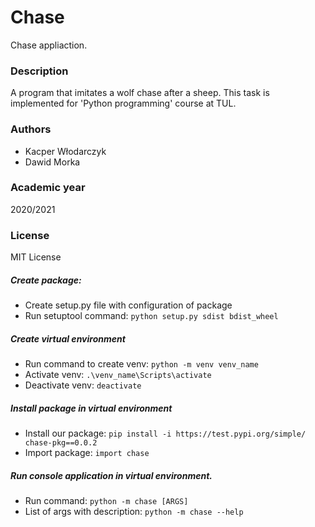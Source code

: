 # Chase

Chase appliaction.

### Description

A program that imitates a wolf chase after a sheep.
This task is implemented for 'Python programming' course at TUL.

### Authors
- Kacper Włodarczyk
- Dawid Morka

### Academic year

2020/2021

### License

MIT License

##### Create package:

- Create setup.py file with configuration of package
- Run setuptool command: 
```python setup.py sdist bdist_wheel```

##### Create virtual environment

- Run command to create venv: 
```python -m venv venv_name```
- Activate venv: 
```.\venv_name\Scripts\activate```
- Deactivate venv:
```deactivate```

##### Install package in virtual environment

- Install our package: 
```pip install -i https://test.pypi.org/simple/ chase-pkg==0.0.2```
- Import package: 
```import chase```

##### Run console application in virtual environment.

- Run command: 
```python -m chase [ARGS] ```
- List of args with description: 
```python -m chase --help ```
